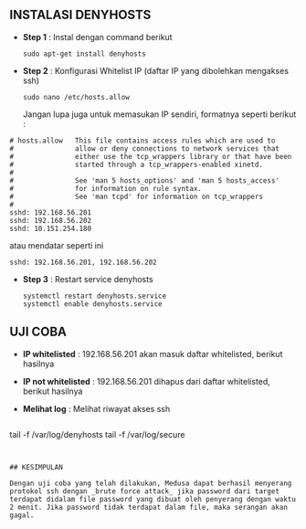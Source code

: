 ## INSTALASI DENYHOSTS

* **Step 1**    : Instal dengan command berikut

  ```
  sudo apt-get install denyhosts
  ```

* **Step 2**    : Konfigurasi Whitelist IP \(daftar IP yang dibolehkan mengakses ssh\)

  ```
  sudo nano /etc/hosts.allow
  ```

  Jangan lupa juga untuk memasukan IP sendiri, formatnya seperti berikut :

```
# hosts.allow   This file contains access rules which are used to
#               allow or deny connections to network services that
#               either use the tcp_wrappers library or that have been
#               started through a tcp_wrappers-enabled xinetd.
#
#               See 'man 5 hosts_options' and 'man 5 hosts_access'
#               for information on rule syntax.
#               See 'man tcpd' for information on tcp_wrappers
#
sshd: 192.168.56.201
sshd: 192.168.56.202
sshd: 10.151.254.180
```
atau mendatar seperti ini

```
sshd: 192.168.56.201, 192.168.56.202
```

* **Step 3**    : Restart service denyhosts

  ```
  systemctl restart denyhosts.service
  systemctl enable denyhosts.service
  ```

## UJI COBA

* **IP whitelisted**    : 192.168.56.201 akan masuk daftar whitelisted, berikut hasilnya



* **IP not whitelisted**    : 192.168.56.201 dihapus dari daftar whitelisted, berikut hasilnya

* **Melihat log**    : Melihat riwayat akses ssh

  ```
tail -f /var/log/denyhosts
tail -f /var/log/secure
  ```


## KESIMPULAN

Dengan uji coba yang telah dilakukan, Medusa dapat berhasil menyerang protokol ssh dengan _brute force attack_ jika password dari target terdapat didalam file password yang dibuat oleh penyerang dengan waktu 2 menit. Jika password tidak terdapat dalam file, maka serangan akan gagal.

